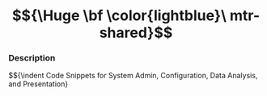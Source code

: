 # $${\Huge \bf \color{lightblue}\ mtr-shared}$$

### Description 

$${\indent Code Snippets for System Admin, Configuration, Data Analysis, and Presentation}
